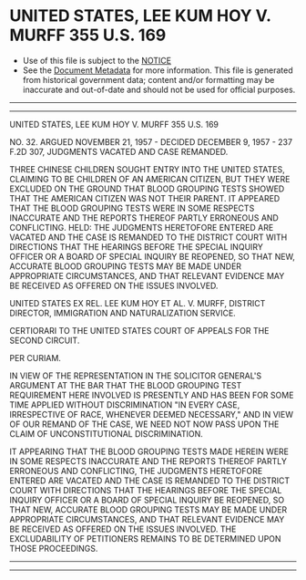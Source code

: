 ---
---

# UNITED STATES, LEE KUM HOY V. MURFF 355 U.S. 169

* Use of this file is subject to the [NOTICE](https://github.com/publicdocs/notice/blob/master/NOTICE)
* See the [Document Metadata](../../../) for more information.
  This file is generated from historical government data; content and/or formatting may be inaccurate and out-of-date and should not be used for official purposes.

----------
----------

UNITED STATES, LEE KUM HOY V. MURFF 355 U.S. 169

NO. 32.  ARGUED NOVEMBER 21, 1957 - DECIDED DECEMBER 9, 1957 - 237 F.2D 307, JUDGMENTS VACATED AND CASE REMANDED.

THREE CHINESE CHILDREN SOUGHT ENTRY INTO THE UNITED STATES, CLAIMING TO BE CHILDREN OF AN AMERICAN CITIZEN, BUT THEY WERE EXCLUDED ON THE GROUND THAT BLOOD GROUPING TESTS SHOWED THAT THE AMERICAN CITIZEN WAS NOT THEIR PARENT.  IT APPEARED THAT THE BLOOD GROUPING TESTS WERE IN SOME RESPECTS INACCURATE AND THE REPORTS THEREOF PARTLY ERRONEOUS AND CONFLICTING.  HELD:  THE JUDGMENTS HERETOFORE ENTERED ARE VACATED AND THE CASE IS REMANDED TO THE DISTRICT COURT WITH DIRECTIONS THAT THE HEARINGS BEFORE THE SPECIAL INQUIRY OFFICER OR A BOARD OF SPECIAL INQUIRY BE REOPENED, SO THAT NEW, ACCURATE BLOOD GROUPING TESTS MAY BE MADE UNDER APPROPRIATE CIRCUMSTANCES, AND THAT RELEVANT EVIDENCE MAY BE RECEIVED AS OFFERED ON THE ISSUES INVOLVED.

UNITED STATES EX REL. LEE KUM HOY ET AL. V. MURFF, DISTRICT DIRECTOR, IMMIGRATION AND NATURALIZATION SERVICE.

CERTIORARI TO THE UNITED STATES COURT OF APPEALS FOR THE SECOND CIRCUIT.

PER CURIAM.

IN VIEW OF THE REPRESENTATION IN THE SOLICITOR GENERAL'S ARGUMENT AT THE BAR THAT THE BLOOD GROUPING TEST REQUIREMENT HERE INVOLVED IS PRESENTLY AND HAS BEEN FOR SOME TIME APPLIED WITHOUT DISCRIMINATION "IN EVERY CASE, IRRESPECTIVE OF RACE, WHENEVER DEEMED NECESSARY," AND IN VIEW OF OUR REMAND OF THE CASE, WE NEED NOT NOW PASS UPON THE CLAIM OF UNCONSTITUTIONAL DISCRIMINATION.

IT APPEARING THAT THE BLOOD GROUPING TESTS MADE HEREIN WERE IN SOME RESPECTS INACCURATE AND THE REPORTS THEREOF PARTLY ERRONEOUS AND CONFLICTING, THE JUDGMENTS HERETOFORE ENTERED ARE VACATED AND THE CASE IS REMANDED TO THE DISTRICT COURT WITH DIRECTIONS THAT THE HEARINGS BEFORE THE SPECIAL INQUIRY OFFICER OR A BOARD OF SPECIAL INQUIRY BE REOPENED, SO THAT NEW, ACCURATE BLOOD GROUPING TESTS MAY BE MADE UNDER APPROPRIATE CIRCUMSTANCES, AND THAT RELEVANT EVIDENCE MAY BE RECEIVED AS OFFERED ON THE ISSUES INVOLVED.  THE EXCLUDABILITY OF PETITIONERS REMAINS TO BE DETERMINED UPON THOSE PROCEEDINGS.


----------
----------

